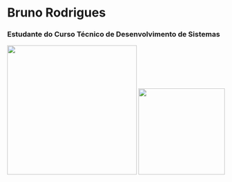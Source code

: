 

# Bruno Rodrigues

### Estudante do Curso Técnico de Desenvolvimento de Sistemas


   <img height="300px" src="https://cdn.jsdelivr.net/gh/devicons/devicon@latest/icons/bower/bower-original.svg" />  
          

      
   <img  height="200px" src="https://cdn.jsdelivr.net/gh/devicons/devicon@latest/icons/linux/linux-original.svg" />   


   
   <img height="300px" scr="![image](https://github.com/user-attachments/assets/be350017-9f7b-438a-acf8-b0334aabcc0c)
" />
